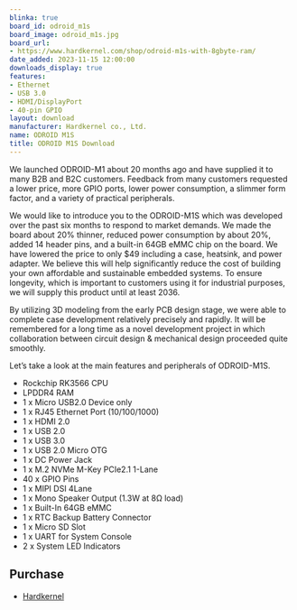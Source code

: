 ```yaml
---
blinka: true
board_id: odroid_m1s
board_image: odroid_m1s.jpg
board_url:
- https://www.hardkernel.com/shop/odroid-m1s-with-8gbyte-ram/
date_added: 2023-11-15 12:00:00
downloads_display: true
features:
- Ethernet
- USB 3.0
- HDMI/DisplayPort
- 40-pin GPIO
layout: download
manufacturer: Hardkernel co., Ltd.
name: ODROID M1S
title: ODROID M1S Download
---
```


We launched ODROID-M1 about 20 months ago and have supplied it to many B2B and B2C customers. Feedback from many customers requested a lower price, more GPIO ports, lower power consumption, a slimmer form factor, and a variety of practical peripherals.

We would like to introduce you to the ODROID-M1S which was developed over the past six months to respond to market demands. We made the board about 20% thinner, reduced power consumption by about 20%, added 14 header pins, and a built-in 64GB eMMC chip on the board. We have lowered the price to only $49 including a case, heatsink, and power adapter. We believe this will help significantly reduce the cost of building your own affordable and sustainable embedded systems. To ensure longevity, which is important to customers using it for industrial purposes, we will supply this product until at least 2036.

By utilizing 3D modeling from the early PCB design stage, we were able to complete case development relatively precisely and rapidly. It will be remembered for a long time as a novel development project in which collaboration between circuit design & mechanical design proceeded quite smoothly.

Let’s take a look at the main features and peripherals of ODROID-M1S.

-  Rockchip RK3566 CPU
-  LPDDR4 RAM
-  1 x Micro USB2.0 Device only
-  1 x RJ45 Ethernet Port (10/100/1000)
-  1 x HDMI 2.0
-  1 x USB 2.0
-  1 x USB 3.0
-  1 x USB 2.0 Micro OTG
-  1 x DC Power Jack
-  1 x M.2 NVMe M-Key PCIe2.1 1-Lane
-  40 x GPIO Pins
-  1 x MIPI DSI 4Lane
-  1 x Mono Speaker Output (1.3W at 8Ω load)
-  1 x Built-In 64GB eMMC
-  1 x RTC Backup Battery Connector
-  1 x Micro SD Slot
-  1 x UART for System Console
-  2 x System LED Indicators

## Purchase
* [Hardkernel](https://www.hardkernel.com/shop/odroid-m1s-with-8gbyte-ram/)
